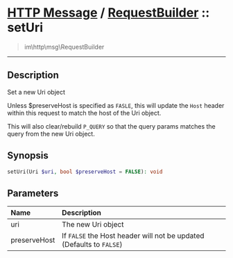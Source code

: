 # [HTTP Message](http.md) / [RequestBuilder](http-RequestBuilder.md) :: setUri
 > im\http\msg\RequestBuilder
____

## Description
Set a new Uri object

Unless $preserveHost is specified as `FASLE`, this will
update the `Host` header within this request to match the
host of the Uri object.

This will also clear/rebuild `P_QUERY` so that the
query params matches the query from the new Uri object.

## Synopsis
```php
setUri(Uri $uri, bool $preserveHost = FALSE): void
```

## Parameters
| Name | Description |
| :--- | :---------- |
| uri | The new Uri object |
| preserveHost | If `FALSE` the Host header will not be updated (Defaults to `FALSE`) |

